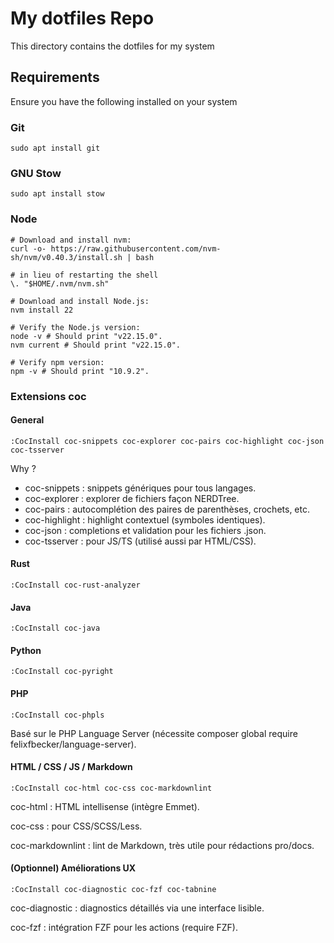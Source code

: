 # My dotfiles Repo

This directory contains the dotfiles for my system

## Requirements

Ensure you have the following installed on your system

### Git

    sudo apt install git

### GNU Stow

    sudo apt install stow

### Node

    # Download and install nvm:
    curl -o- https://raw.githubusercontent.com/nvm-sh/nvm/v0.40.3/install.sh | bash

    # in lieu of restarting the shell
    \. "$HOME/.nvm/nvm.sh"

    # Download and install Node.js:
    nvm install 22

    # Verify the Node.js version:
    node -v # Should print "v22.15.0".
    nvm current # Should print "v22.15.0".

    # Verify npm version:
    npm -v # Should print "10.9.2".

### Extensions coc

#### General

    :CocInstall coc-snippets coc-explorer coc-pairs coc-highlight coc-json coc-tsserver

Why ?

* coc-snippets : snippets génériques pour tous langages.
* coc-explorer : explorer de fichiers façon NERDTree.
* coc-pairs : autocomplétion des paires de parenthèses, crochets, etc.
* coc-highlight : highlight contextuel (symboles identiques).
* coc-json : completions et validation pour les fichiers .json.
* coc-tsserver : pour JS/TS (utilisé aussi par HTML/CSS).

#### Rust

    :CocInstall coc-rust-analyzer

#### Java

    :CocInstall coc-java

#### Python

    :CocInstall coc-pyright

#### PHP

    :CocInstall coc-phpls

Basé sur le PHP Language Server (nécessite composer global require felixfbecker/language-server).

#### HTML / CSS / JS / Markdown

    :CocInstall coc-html coc-css coc-markdownlint

coc-html : HTML intellisense (intègre Emmet).

coc-css : pour CSS/SCSS/Less.

coc-markdownlint : lint de Markdown, très utile pour rédactions pro/docs.

#### (Optionnel) Améliorations UX

    :CocInstall coc-diagnostic coc-fzf coc-tabnine

coc-diagnostic : diagnostics détaillés via une interface lisible.

coc-fzf : intégration FZF pour les actions (require FZF).
